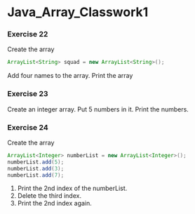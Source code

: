 # Java_Array_Classwork1

### Exercise 22
Create the array
```java
ArrayList<String> squad = new ArrayList<String>();
```
Add four names to the array. Print the array
### Exercise 23
Create an integer array. Put 5 numbers in it. Print the numbers.

### Exercise 24
Create the array
```java
ArrayList<Integer> numberList = new ArrayList<Integer>();
numberList.add(5);
numberList.add(3);
numberList.add(7);
```
1. Print the 2nd index of the numberList.
2. Delete the third index.
3. Print the 2nd index again.
